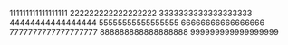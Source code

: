 111111111111111111
222222222222222222
3333333333333333333
44444444444444444
55555555555555555
66666666666666666
7777777777777777777
888888888888888888
999999999999999999
